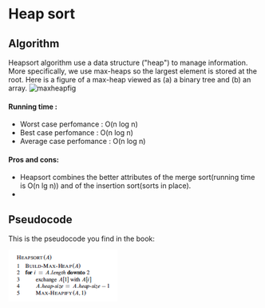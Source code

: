 # Heap sort

## Algorithm

Heapsort algorithm use a data structure ("heap") to manage information. More specifically, we use max-heaps so the largest element is stored at the root. Here is a figure of a max-heap viewed as (a) a binary tree and (b) an array.
  ![maxheapfig](fig/maxHeap.png)
  
#### Running time :

  - Worst case perfomance : O(n log n)
  - Best case perfomance : O(n log n)
  - Average case perfomance : O(n log n)

#### Pros and cons:

- Heapsort combines the better attributes of the merge sort(running time is O(n lg n)) and of the insertion sort(sorts in place).
-
## Pseudocode

This is the pseudocode you find in the book:

![Heap sort](fig/Heap-sort.png)

 

